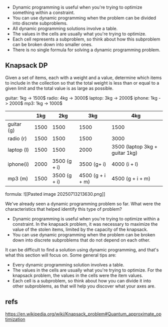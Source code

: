 
- Dynamic programming is useful when you're trying to optimize something within a constraint.
- You can use dynamic programming when the problem can be divided into discrete subproblems.
- All dynamic programming solutions involve a table.
- The values in the cells are usually what you're trying to optimize.
- Each cell represents a subproblem, so think about how this subproblem can be broken down into smaller ones.
- There is no single formula for solving a dynamic programming problem.

## Knapsack DP 

Given a set of items, each with a weight and a value, determine which items to include in the collection so that the total weight is less than or equal to a given limit and the total value is as large as possible.

guitar: 1kg  -> 1500$
radio: 4kg   -> 3000$
laptop: 3kg -> 2000$
iphone: 1kg -> 2000$
mp3: 1kg     -> 1000$

|            | 1kg  | 2kg          | 3kg              | 4kg                            |
| ---------- | ---- | ------------ | ---------------- | ------------------------------ |
| guitar (g) | 1500 | 1500         | 1500             | 1500                           |
| radio (r)  | 1500 | 1500         | 1500             | 3000                           |
| laptop (l) | 1500 | 1500         | 2000             | 3500 (laptop 3kg + guitar 1kg) |
| iphone(i)  | 2000 | 3500 (g + i) | 3500 (g+ i)      | 4000 (i + l)                   |
| mp3 (m)    | 1500 | 3500 (g + i) | 4500 (g + i + m) | 4500 (g + i + m)               |
formula: 
![[Pasted image 20250713213630.png]]

We've already seen a dynamic programming problem so far. What were the characteristics that helped identify this type of problem?

- Dynamic programming is useful when you're trying to optimize within a constraint. In the knapsack problem, it was necessary to maximize the value of the stolen items, limited by the capacity of the knapsack.
- You can use dynamic programming when the problem can be broken down into discrete subproblems that do not depend on each other.

It can be difficult to find a solution using dynamic programming, and that's what this section will focus on. Some general tips are:

- Every dynamic programming solution involves a table.
- The values in the cells are usually what you're trying to optimize. For the knapsack problem, the values in the cells were the item values.
- Each cell is a subproblem, so think about how you can divide it into other subproblems, as that will help you discover what your axes are.

## refs
https://en.wikipedia.org/wiki/Knapsack_problem#Quantum_approximate_optimization
